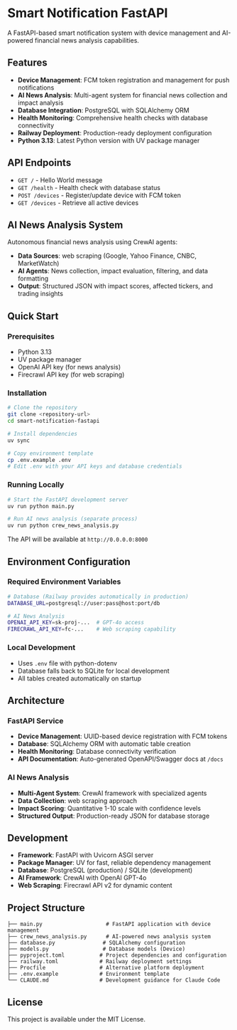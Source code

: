 # Smart Notification FastAPI

A FastAPI-based smart notification system with device management and AI-powered financial news analysis capabilities.

## Features

- **Device Management**: FCM token registration and management for push notifications
- **AI News Analysis**: Multi-agent system for financial news collection and impact analysis
- **Database Integration**: PostgreSQL with SQLAlchemy ORM
- **Health Monitoring**: Comprehensive health checks with database connectivity
- **Railway Deployment**: Production-ready deployment configuration
- **Python 3.13**: Latest Python version with UV package manager

## API Endpoints

- `GET /` - Hello World message
- `GET /health` - Health check with database status
- `POST /devices` - Register/update device with FCM token
- `GET /devices` - Retrieve all active devices

## AI News Analysis System

Autonomous financial news analysis using CrewAI agents:

- **Data Sources**: web scraping (Google, Yahoo Finance, CNBC, MarketWatch)
- **AI Agents**: News collection, impact evaluation, filtering, and data formatting
- **Output**: Structured JSON with impact scores, affected tickers, and trading insights

## Quick Start

### Prerequisites

- Python 3.13
- UV package manager
- OpenAI API key (for news analysis)
- Firecrawl API key (for web scraping)

### Installation

```bash
# Clone the repository
git clone <repository-url>
cd smart-notification-fastapi

# Install dependencies
uv sync

# Copy environment template
cp .env.example .env
# Edit .env with your API keys and database credentials
```

### Running Locally

```bash
# Start the FastAPI development server
uv run python main.py

# Run AI news analysis (separate process)
uv run python crew_news_analysis.py
```

The API will be available at `http://0.0.0.0:8000`

## Environment Configuration

### Required Environment Variables

```bash
# Database (Railway provides automatically in production)
DATABASE_URL=postgresql://user:pass@host:port/db

# AI News Analysis
OPENAI_API_KEY=sk-proj-...  # GPT-4o access
FIRECRAWL_API_KEY=fc-...    # Web scraping capability
```

### Local Development

- Uses `.env` file with python-dotenv
- Database falls back to SQLite for local development
- All tables created automatically on startup

## Architecture

### FastAPI Service

- **Device Management**: UUID-based device registration with FCM tokens
- **Database**: SQLAlchemy ORM with automatic table creation
- **Health Monitoring**: Database connectivity verification
- **API Documentation**: Auto-generated OpenAPI/Swagger docs at `/docs`

### AI News Analysis

- **Multi-Agent System**: CrewAI framework with specialized agents
- **Data Collection**: web scraping approach
- **Impact Scoring**: Quantitative 1-10 scale with confidence levels
- **Structured Output**: Production-ready JSON for database storage

## Development

- **Framework**: FastAPI with Uvicorn ASGI server
- **Package Manager**: UV for fast, reliable dependency management
- **Database**: PostgreSQL (production) / SQLite (development)
- **AI Framework**: CrewAI with OpenAI GPT-4o
- **Web Scraping**: Firecrawl API v2 for dynamic content

## Project Structure

```
├── main.py                    # FastAPI application with device management
├── crew_news_analysis.py      # AI-powered news analysis system
├── database.py               # SQLAlchemy configuration
├── models.py                 # Database models (Device)
├── pyproject.toml           # Project dependencies and configuration
├── railway.toml             # Railway deployment settings
├── Procfile                 # Alternative platform deployment
├── .env.example             # Environment template
└── CLAUDE.md                # Development guidance for Claude Code
```

## License

This project is available under the MIT License.
